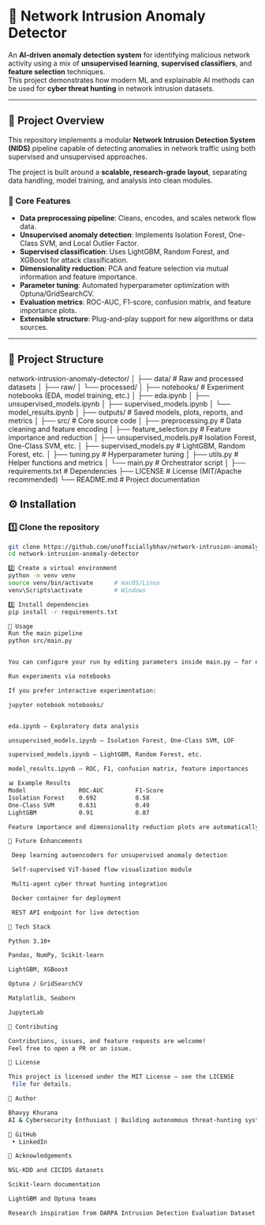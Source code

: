 # 🧠 Network Intrusion Anomaly Detector

An **AI-driven anomaly detection system** for identifying malicious network activity using a mix of **unsupervised learning**, **supervised classifiers**, and **feature selection** techniques.  
This project demonstrates how modern ML and explainable AI methods can be used for **cyber threat hunting** in network intrusion datasets.

---

## 🚀 Project Overview

This repository implements a modular **Network Intrusion Detection System (NIDS)** pipeline capable of detecting anomalies in network traffic using both supervised and unsupervised approaches.

The project is built around a **scalable, research-grade layout**, separating data handling, model training, and analysis into clean modules.

### 🧩 Core Features

- **Data preprocessing pipeline**: Cleans, encodes, and scales network flow data.  
- **Unsupervised anomaly detection**: Implements Isolation Forest, One-Class SVM, and Local Outlier Factor.  
- **Supervised classification**: Uses LightGBM, Random Forest, and XGBoost for attack classification.  
- **Dimensionality reduction**: PCA and feature selection via mutual information and feature importance.  
- **Parameter tuning**: Automated hyperparameter optimization with Optuna/GridSearchCV.  
- **Evaluation metrics**: ROC-AUC, F1-score, confusion matrix, and feature importance plots.  
- **Extensible structure**: Plug-and-play support for new algorithms or data sources.

---

## 📁 Project Structure
network-intrusion-anomaly-detector/
│
├── data/ # Raw and processed datasets
│ ├── raw/
│ └── processed/
│
├── notebooks/ # Experiment notebooks (EDA, model training, etc.)
│ ├── eda.ipynb
│ ├── unsupervised_models.ipynb
│ ├── supervised_models.ipynb
│ └── model_results.ipynb
│
├── outputs/ # Saved models, plots, reports, and metrics
│
├── src/ # Core source code
│ ├── preprocessing.py # Data cleaning and feature encoding
│ ├── feature_selection.py # Feature importance and reduction
│ ├── unsupervised_models.py# Isolation Forest, One-Class SVM, etc.
│ ├── supervised_models.py # LightGBM, Random Forest, etc.
│ ├── tuning.py # Hyperparameter tuning
│ ├── utils.py # Helper functions and metrics
│ └── main.py # Orchestrator script
│
├── requirements.txt # Dependencies
├── LICENSE # License (MIT/Apache recommended)
└── README.md # Project documentation



## ⚙️ Installation

### 1️⃣ Clone the repository
```bash
git clone https://github.com/unofficiallybhav/network-intrusion-anomaly-detector.git
cd network-intrusion-anomaly-detector

2️⃣ Create a virtual environment
python -m venv venv
source venv/bin/activate      # macOS/Linux
venv\Scripts\activate         # Windows

3️⃣ Install dependencies
pip install -r requirements.txt

🧮 Usage
Run the main pipeline
python src/main.py


You can configure your run by editing parameters inside main.py — for example, choose between supervised or unsupervised workflows.

Run experiments via notebooks

If you prefer interactive experimentation:

jupyter notebook notebooks/


eda.ipynb — Exploratory data analysis

unsupervised_models.ipynb — Isolation Forest, One-Class SVM, LOF

supervised_models.ipynb — LightGBM, Random Forest, etc.

model_results.ipynb — ROC, F1, confusion matrix, feature importances

📊 Example Results
Model	            ROC-AUC	        F1-Score
Isolation Forest	0.692	        0.58
One-Class SVM	    0.631	        0.49
LightGBM	        0.91	        0.87

Feature importance and dimensionality reduction plots are automatically saved in /outputs/plots/.

🧠 Future Enhancements

 Deep learning autoencoders for unsupervised anomaly detection

 Self-supervised ViT-based flow visualization module

 Multi-agent cyber threat hunting integration

 Docker container for deployment

 REST API endpoint for live detection

🧰 Tech Stack

Python 3.10+

Pandas, NumPy, Scikit-learn

LightGBM, XGBoost

Optuna / GridSearchCV

Matplotlib, Seaborn

JupyterLab

🤝 Contributing

Contributions, issues, and feature requests are welcome!
Feel free to open a PR or an issue.

📜 License

This project is licensed under the MIT License — see the LICENSE
 file for details.

🧩 Author

Bhavyy Khurana
AI & Cybersecurity Enthusiast | Building autonomous threat-hunting systems

🔗 GitHub
 • LinkedIn

🌟 Acknowledgements

NSL-KDD and CICIDS datasets

Scikit-learn documentation

LightGBM and Optuna teams

Research inspiration from DARPA Intrusion Detection Evaluation Dataset papers
